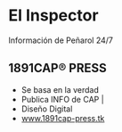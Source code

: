 # El Inspector
Información de Peñarol 24/7 

## 1891CAP® PRESS

 - Se basa en la verdad
 - Publica INFO de CAP             |
 - Diseño Digital
 - www.1891cap-press.tk 

